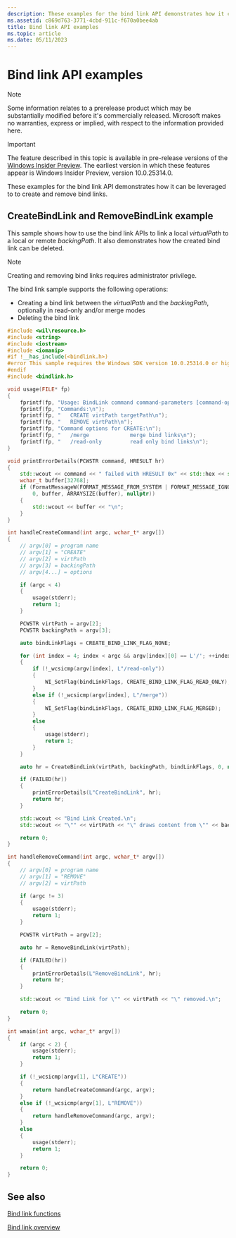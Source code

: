 ```yaml
---
description: These examples for the bind link API demonstrates how it can be leveraged to create and remove bind links.
ms.assetid: c869d763-3771-4cbd-911c-f670a0bee4ab
title: Bind link API examples
ms.topic: article
ms.date: 05/11/2023
---
```


# Bind link API examples

> [!NOTE]
> Some information relates to a prerelease product which may be substantially modified before it's commercially released. Microsoft makes no warranties, express or implied, with respect to the information provided here.

> [!IMPORTANT]
> The feature described in this topic is available in pre-release versions of the [Windows Insider Preview](https://www.microsoft.com/software-download/windowsinsiderpreviewSDK). The earliest version in which these features appear is Windows Insider Preview, version 10.0.25314.0.

These examples for the bind link API demonstrates how it can be leveraged to to create and remove bind links.

## CreateBindLink and RemoveBindLink example

This sample shows how to use the bind link APIs to link a local *virtualPath* to a local or remote *backingPath*. It also demonstrates how the created bind link can be deleted.

> [!NOTE]
> Creating and removing bind links requires administrator privilege.

The bind link sample supports the following operations:

- Creating a bind link between the *virtualPath* and the *backingPath*, optionally in read-only and/or merge modes
- Deleting the bind link

```cpp
#include <wil\resource.h>
#include <string>
#include <iostream>
#include <iomanip>
#if !__has_include(<bindlink.h>)
#error This sample requires the Windows SDK version 10.0.25314.0 or higher.
#endif
#include <bindlink.h>

void usage(FILE* fp)
{
    fprintf(fp, "Usage: BindLink command command-parameters [command-options]\n");
    fprintf(fp, "Commands:\n");
    fprintf(fp, "   CREATE virtPath targetPath\n");
    fprintf(fp, "   REMOVE virtPath\n");
    fprintf(fp, "Command options for CREATE:\n");
    fprintf(fp, "   /merge             merge bind links\n");
    fprintf(fp, "   /read-only         read only bind links\n");
}

void printErrorDetails(PCWSTR command, HRESULT hr)
{
    std::wcout << command << " failed with HRESULT 0x" << std::hex << std::setw(8) << std::setfill(L'0') << hr << "\n";
    wchar_t buffer[32768];
    if (FormatMessageW(FORMAT_MESSAGE_FROM_SYSTEM | FORMAT_MESSAGE_IGNORE_INSERTS, nullptr, hr,
        0, buffer, ARRAYSIZE(buffer), nullptr))
    {
        std::wcout << buffer << "\n";
    }
}

int handleCreateCommand(int argc, wchar_t* argv[])
{
    // argv[0] = program name
    // argv[1] = "CREATE"
    // argv[2] = virtPath
    // argv[3] = backingPath
    // argv[4...] = options

    if (argc < 4)
    {
        usage(stderr);
        return 1;
    }

    PCWSTR virtPath = argv[2];
    PCWSTR backingPath = argv[3];

    auto bindLinkFlags = CREATE_BIND_LINK_FLAG_NONE;

    for (int index = 4; index < argc && argv[index][0] == L'/'; ++index)
    {
        if (!_wcsicmp(argv[index], L"/read-only"))
        {
            WI_SetFlag(bindLinkFlags, CREATE_BIND_LINK_FLAG_READ_ONLY);
        }
        else if (!_wcsicmp(argv[index], L"/merge"))
        {
            WI_SetFlag(bindLinkFlags, CREATE_BIND_LINK_FLAG_MERGED);
        }
        else
        {
            usage(stderr);
            return 1;
        }
    }

    auto hr = CreateBindLink(virtPath, backingPath, bindLinkFlags, 0, nullptr);

    if (FAILED(hr))
    {
        printErrorDetails(L"CreateBindLink", hr);
        return hr;
    }

    std::wcout << "Bind Link Created.\n";
    std::wcout << "\"" << virtPath << "\" draws content from \"" << backingPath << "\"\n";

    return 0;
}

int handleRemoveCommand(int argc, wchar_t* argv[])
{
    // argv[0] = program name
    // argv[1] = "REMOVE"
    // argv[2] = virtPath

    if (argc != 3)
    {
        usage(stderr);
        return 1;
    }

    PCWSTR virtPath = argv[2];

    auto hr = RemoveBindLink(virtPath);

    if (FAILED(hr))
    {
        printErrorDetails(L"RemoveBindLink", hr);
        return hr;
    }

    std::wcout << "Bind Link for \"" << virtPath << "\" removed.\n";

    return 0;
}

int wmain(int argc, wchar_t* argv[])
{
    if (argc < 2) {
        usage(stderr);
        return 1;
    }

    if (!_wcsicmp(argv[1], L"CREATE"))
    {
        return handleCreateCommand(argc, argv);
    }
    else if (!_wcsicmp(argv[1], L"REMOVE"))
    {
        return handleRemoveCommand(argc, argv);
    }
    else
    {
        usage(stderr);
        return 1;
    }

    return 0;
}
```

## See also

[Bind link functions](bindlink-api-functions.md)

[Bind link overview](bindlink-overview.md)
